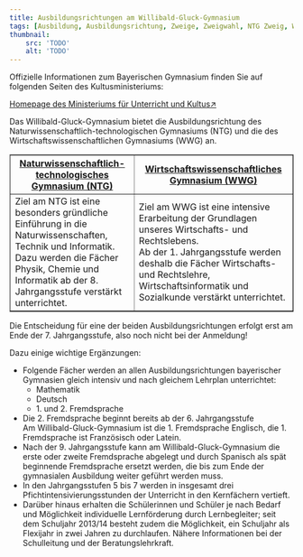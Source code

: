```yaml
---
title: Ausbildungsrichtungen am Willibald-Gluck-Gymnasium
tags: [Ausbildung, Ausbildungsrichtung, Zweige, Zweigwahl, NTG Zweig, WWG Zweig]
thumbnail: 
    src: 'TODO'
    alt: 'TODO'
---
```


Offizielle Informationen zum Bayerischen Gymnasium finden Sie auf folgenden Seiten des Kultusministeriums:

<a href="http://www.km.bayern.de/index.html">Homepage des Ministeriums für Unterricht und Kultus↗</a>

Das Willibald-Gluck-Gymnasium bietet die Ausbildungsrichtung des Naturwissenschaftlich-technologischen Gymnasiums (NTG) und die des Wirtschaftswissenschaftlichen Gymnasiums (WWG) an.

<table border="1">
    <tr>
        <th><a href="/ausbildungswege/ntg_zweig">Naturwissenschaftlich-technologisches Gymnasium (NTG)</a></th>
        <th><a href="/ausbildungswege/wwg_zweig">Wirtschaftswissenschaftliches Gymnasium (WWG)</a></th>
    </tr>
    <tr>
        <td>
        Ziel am NTG ist eine besonders gründliche Einführung in die Naturwissenschaften, Technik und Informatik.
        <br />
        Dazu werden die Fächer Physik, Chemie und Informatik ab der 8. Jahrgangsstufe verstärkt unterrichtet.
        </td>
        <td>
        Ziel am WWG ist eine intensive Erarbeitung der Grundlagen unseres Wirtschafts- und Rechtslebens.
        <br />
        Ab der 1. Jahrgangsstufe werden deshalb die Fächer Wirtschafts- und Rechtslehre, Wirtschaftsinformatik und Sozialkunde verstärkt unterrichtet.
        </td>
    </tr>
</table>

Die Entscheidung für eine der beiden Ausbildungsrichtungen erfolgt erst am Ende der 7. Jahrgangsstufe, also noch nicht bei der Anmeldung!

Dazu einige wichtige Ergänzungen:
<ul>
    <li>Folgende Fächer werden an allen Ausbildungsrichtungen bayerischer Gymnasien gleich intensiv und nach gleichem Lehrplan unterrichtet:
        <ul>
            <li>Mathematik</li>
            <li>Deutsch</li>
            <li>1. und 2. Fremdsprache</li>
        </ul>
    </li>
    <li>
        Die 2. Fremdsprache beginnt bereits ab der 6. Jahrgangsstufe
        <br />
        Am Willibald-Gluck-Gymnasium ist die 1. Fremdsprache Englisch, die 1. Fremdsprache ist Französisch oder Latein.
    </li>
    <li>
        Nach der 9. Jahrgangsstufe kann am Willibald-Gluck-Gymnasium die erste oder zweite Fremdsprache abgelegt und durch Spanisch als spät beginnende Fremdsprache ersetzt werden, die bis zum Ende der gymnasialen Ausbildung weiter geführt werden muss.
    </li>
    <li>
        In den Jahrgangsstufen 5 bis 7 werden in insgesamt drei Pfichtintensivierungsstunden der Unterricht in den Kernfächern vertieft.
    </li>
    <li>
        Darüber hinaus erhalten die Schülerinnen und Schüler je nach Bedarf und Möglichkeit individuelle Lernförderung durch Lernbegleiter; seit dem Schuljahr 2013/14 besteht zudem die Möglichkeit, ein Schuljahr als Flexijahr in zwei Jahren zu durchlaufen. Nähere Informationen bei der Schulleitung und der Beratungslehrkraft.
    </li>
</ul>